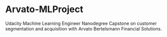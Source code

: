 # Arvato-MLProject
Udacity Machine Learning Engineer Nanodegree Capstone on customer segmentation and acquisition with Arvato Bertelsmann Financial Solutions. 
